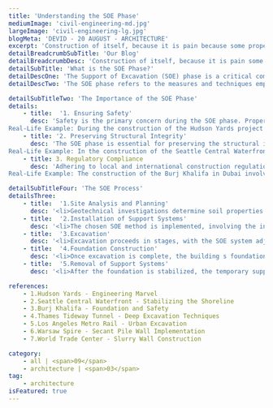 ```yaml
---
title: 'Understanding the SOE Phase'
mediumImage: 'civil-engineering-md.jpg'
largeImage: 'civil-engineering-lg.jpg'
blogMeta: 'DEVID - 20 AUGUST - ARCHITECTURE'
excerpt: 'Construction of itself, because it is pain because some proper style design'
detailBreadcrumbSubTitle: 'Our Blog'
detailBreadcrumbDesc: 'Construction of itself, because it is pain some proper style design occur are pleasure'
detailSubTitle: 'What is the SOE Phase?'
detailDescOne: 'The Support of Excavation (SOE) phase is a critical component of the construction process, ensuring that excavation and foundation work are performed safely and efficiently. This phase involves the implementation of temporary structures to support the surrounding soil and prevent collapse during excavation. In this blog, we delve into the SOE phase, its importance, methods, and real-life examples that highlight its significance in modern construction projects.'
detailDescTwo: 'The SOE phase refers to the measures and techniques employed to support and stabilize the sides of an excavation site. This is crucial for maintaining the integrity of the excavation, ensuring worker safety, and protecting adjacent structures. The SOE phase is particularly vital in urban areas where excavation often occurs near existing buildings and infrastructure.'

detailSubTitleTwo: 'The Importance of the SOE Phase'
details: 
    - title:  '1. Ensuring Safety'
      desc: 'Safety is the primary concern during the SOE phase. Proper support of excavation prevents soil collapse, which can lead to severe injuries or fatalities and cause significant damage to equipment and nearby structures.
Real-Life Example: During the construction of the Hudson Yards project in New York City, extensive SOE measures were implemented to safely excavate large areas while protecting the surrounding high-density urban environment .'
    - title: '2. Preserving Structural Integrity'
      desc: 'The SOE phase is essential for preserving the structural integrity of both the excavation site and neighboring properties. This is particularly important in areas with soft or unstable soil conditions.
Real-Life Example: In the construction of the Seattle Central Waterfront, SOE techniques were crucial to stabilize the excavation near existing waterfront structures and ensure the safety of ongoing construction activities .'
    - title: 3. Regulatory Compliance
      desc: 'Adhering to local and international construction regulations requires the implementation of appropriate SOE measures. Compliance with these regulations ensures legal and safety standards are met.
Real-Life Example: The construction of the Burj Khalifa in Dubai involved stringent SOE measures to comply with local safety regulations, given the buildings massive foundation and the complexity of its design .'

detailSubTitleFour: 'The SOE Process'
detailsThree: 
    - title:  '1.Site Analysis and Planning'
      desc: '<li>Geotechnical investigations determine soil properties and groundwater conditions.</li><li>Engineers design the appropriate SOE system based on site conditions and excavation depth.</li>'
    - title:  '2.Installation of Support Systems'
      desc: '<li>The chosen SOE method is implemented, involving the installation of sheet piles, soldier piles, secant piles, or slurry walls.</li><li >Monitoring equipment is installed to track ground movement and ensure stability.</li>'
    - title:  '3.Excavation'
      desc: '<li>Excavation proceeds in stages, with the SOE system adjusted as needed to maintain support.</li><li>Continuous monitoring ensures any ground movement is detected early, allowing for prompt corrective action.</li>'
    - title:  '4.Foundation Construction'
      desc: '<li>Once excavation is complete, the building s foundation is constructed within the supported excavation.</li><li>The SOE system remains in place until the foundation and lower structure can support the surrounding soil.</li>'
    - title:  '5.Removal of Support Systems'
      desc: '<li>After the foundation is stabilized, the temporary support systems are carefully removed or integrated into the permanent structure.</li>'

references: 
    - 1.Hudson Yards - Engineering Marvel
    - 2.Seattle Central Waterfront - Stabilizing the Shoreline
    - 3.Burj Khalifa - Foundation and Safety
    - 4.Thames Tideway Tunnel - Deep Excavation Techniques
    - 5.Los Angeles Metro Rail - Urban Excavation
    - 6.Warsaw Spire - Secant Pile Wall Implementation
    - 7.World Trade Center - Slurry Wall Construction

category:
    - all | <span>09</span>
    - architecture | <span>03</span>
tag:
    - architecture
isFeatured: true
---
```

